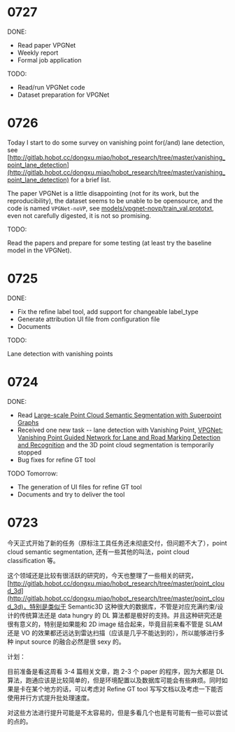 # 0727

DONE:

* Read paper VPGNet
* Weekly report
* Formal job application

TODO:

* Read/run VPGNet code
* Dataset preparation for VPGNet


# 0726

Today I start to do some survey on vanishing point for(/and) lane detection, see [http://gitlab.hobot.cc/dongxu.miao/hobot_research/tree/master/vanishing_point_lane_detection](http://gitlab.hobot.cc/dongxu.miao/hobot_research/tree/master/vanishing_point_lane_detection) for a brief list.

The paper VPGNet is a little disappointing (not for its work, but the reproducibility), the dataset seems to be unable to be opensource, and the code is named `VPGNet-noVP`, see [models/vpgnet-novp/train_val.prototxt](https://github.com/SeokjuLee/VPGNet/blob/master/caffe/models/vpgnet-novp/train_val.prototxt), even not carefully digested, it is not so promising.

TODO:

Read the papers and prepare for some testing (at least try the baseline model in the VPGNet).


# 0725

DONE:

* Fix the refine label tool, add support for changeable label_type
* Generate attribution UI file from configuration file
* Documents

TODO:

Lane detection with vanishing points

# 0724

DONE:

* Read [Large-scale Point Cloud Semantic Segmentation with Superpoint Graphs](http://arxiv.org/abs/1711.09869)
* Received one new task -- lane detection with Vanishing Point, [VPGNet: Vanishing Point Guided Network for Lane and Road Marking Detection and Recognition](https://arxiv.org/pdf/1710.06288.pdf) and the 3D point cloud segmentation is temporarily stopped
* Bug fixes for refine GT tool

TODO Tomorrow:
* The generation of UI files for refine GT tool
* Documents and try to deliver the tool

# 0723

今天正式开始了新的任务（原标注工具任务还未彻底交付，但问题不大了），point cloud semantic segmentation, 还有一些其他的叫法，point cloud classification 等。

这个领域还是比较有很活跃的研究的，今天也整理了一些相关的研究，[http://gitlab.hobot.cc/dongxu.miao/hobot_research/tree/master/point_cloud_3d](http://gitlab.hobot.cc/dongxu.miao/hobot_research/tree/master/point_cloud_3d)，特别是类似于 Semantic3D 这种很大的数据库，不管是对应充满约束/设计的传统算法还是 data hungry 的 DL 算法都是极好的支持。并且这种研究还是很有意义的，特别是如果能和 2D image 结合起来，毕竟目前来看不管是 SLAM 还是 VO 的效果都还远达到雷达扫描（应该是几乎不能达到的），所以能够进行多种 input source 的融合必然是很 sexy 的。

计划：

目前准备是看这周看 3-4 篇相关文章，跑 2-3 个 paper 的程序，因为大都是 DL 算法，跑通应该是比较简单的，但是环境配置以及数据库可能会有些麻烦。同时如果是卡在某个地方的话，可以考虑对 Refine GT tool 写写文档以及考虑一下能否使用并行方式提升批处理速度。

对这些方法进行提升可能是不太容易的，但是多看几个也是有可能有一些可以尝试的点的。